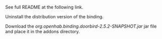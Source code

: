 See full README at the following link.

Uninstall the distribution version of the binding.

Download the *org.openhab.binding.doorbird-2.5.2-SNAPSHOT.jar* jar file and place it in the addons directory.
